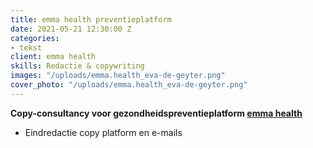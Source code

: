 ```yaml
---
title: emma health preventieplatform
date: 2021-05-21 12:30:00 Z
categories:
- tekst
client: emma health
skills: Redactie & copywriting
images: "/uploads/emma.health_eva-de-geyter.png"
cover_photo: "/uploads/emma.health_eva-de-geyter.png"
---
```


**Copy-consultancy voor gezondheidspreventieplatform [emma health](https://emma.health)**


* Eindredactie copy platform en e-mails